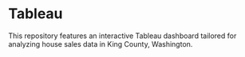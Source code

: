 # Tableau

This repository features an interactive Tableau dashboard tailored for analyzing house sales data in King County, Washington.